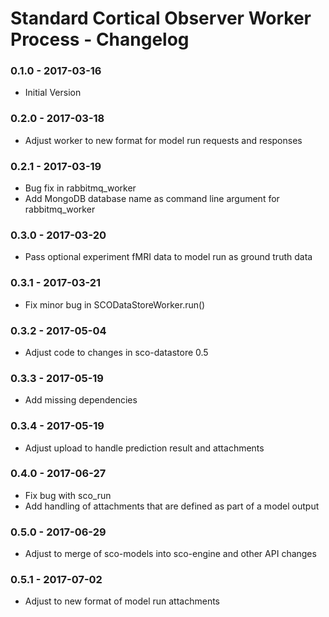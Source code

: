 # Standard Cortical Observer Worker Process - Changelog

### 0.1.0 - 2017-03-16

* Initial Version

### 0.2.0 - 2017-03-18

* Adjust worker to new format for model run requests and responses

### 0.2.1 - 2017-03-19

* Bug fix in rabbitmq_worker
* Add MongoDB database name as command line argument for rabbitmq_worker

### 0.3.0 - 2017-03-20

* Pass optional experiment fMRI data to model run as ground truth data

### 0.3.1 - 2017-03-21

* Fix minor bug in SCODataStoreWorker.run()


### 0.3.2 - 2017-05-04

* Adjust code to changes in sco-datastore 0.5

### 0.3.3 - 2017-05-19

* Add missing dependencies

### 0.3.4 - 2017-05-19

* Adjust upload to handle prediction result and attachments

### 0.4.0 - 2017-06-27

* Fix bug with sco_run
* Add handling of attachments that are defined as part of a model output

### 0.5.0 - 2017-06-29

* Adjust to merge of sco-models into sco-engine and other API changes

### 0.5.1 - 2017-07-02

* Adjust to new format of model run attachments
